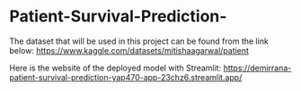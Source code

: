 # Patient-Survival-Prediction-

The dataset that will be used in this project can be found from the link below:
https://www.kaggle.com/datasets/mitishaagarwal/patient

Here is the website of the deployed model with Streamlit: 
https://demirrana-patient-survival-prediction-yap470-app-23chz6.streamlit.app/

